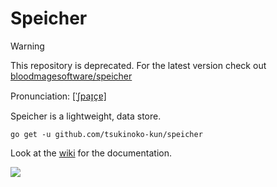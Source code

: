 # Speicher

> [!WARNING]
> This repository is deprecated. For the latest version check out [bloodmagesoftware/speicher](https://github.com/bloodmagesoftware/speicher)

Pronunciation: [[ˈʃpaɪ̯çɐ]](https://upload.wikimedia.org/wikipedia/commons/2/21/De-speicher.ogg)

Speicher is a lightweight, data store.

```shell
go get -u github.com/tsukinoko-kun/speicher
```

Look at the [wiki](https://github.com/tsukinoko-kun/speicher/wiki) for the documentation.

![](https://i.imgflip.com/9f9pu3.jpg)
